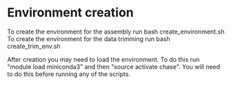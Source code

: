 # Environment creation
To create the environment for the assembly run bash create_environment.sh
To create the environment for the data trimming run bash create_trim_env.sh

After creation you may need to load the environment. To do this run "module load miniconda3" and then "source activate chase". You will need to do this before running any of the scripts.
